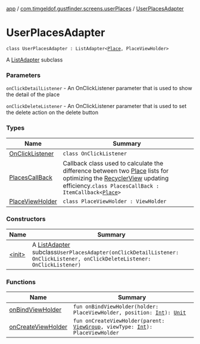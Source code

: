 [app](../../index.md) / [com.timgeldof.gustfinder.screens.userPlaces](../index.md) / [UserPlacesAdapter](./index.md)

# UserPlacesAdapter

`class UserPlacesAdapter : ListAdapter<`[`Place`](../../com.timgeldof.gustfinder.database/-place/index.md)`, PlaceViewHolder>`

A [ListAdapter](#) subclass

### Parameters

`onClickDetailListener` - An OnClickListener parameter that is used to show the detail of the place

`onClickDeleteListener` - An OnClickListener parameter that is used to set the delete action on the delete button

### Types

| Name | Summary |
|---|---|
| [OnClickListener](-on-click-listener/index.md) | `class OnClickListener` |
| [PlacesCallBack](-places-call-back/index.md) | Callback class used to calculate the difference between two [Place](../../com.timgeldof.gustfinder.database/-place/index.md) lists for optimizing the [RecyclerView](#) updating efficiency.`class PlacesCallBack : ItemCallback<`[`Place`](../../com.timgeldof.gustfinder.database/-place/index.md)`>` |
| [PlaceViewHolder](-place-view-holder/index.md) | `class PlaceViewHolder : ViewHolder` |

### Constructors

| Name | Summary |
|---|---|
| [&lt;init&gt;](-init-.md) | A [ListAdapter](#) subclass`UserPlacesAdapter(onClickDetailListener: OnClickListener, onClickDeleteListener: OnClickListener)` |

### Functions

| Name | Summary |
|---|---|
| [onBindViewHolder](on-bind-view-holder.md) | `fun onBindViewHolder(holder: PlaceViewHolder, position: `[`Int`](https://kotlinlang.org/api/latest/jvm/stdlib/kotlin/-int/index.html)`): `[`Unit`](https://kotlinlang.org/api/latest/jvm/stdlib/kotlin/-unit/index.html) |
| [onCreateViewHolder](on-create-view-holder.md) | `fun onCreateViewHolder(parent: `[`ViewGroup`](https://developer.android.com/reference/android/view/ViewGroup.html)`, viewType: `[`Int`](https://kotlinlang.org/api/latest/jvm/stdlib/kotlin/-int/index.html)`): PlaceViewHolder` |
